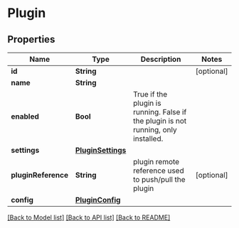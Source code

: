 # Plugin

## Properties
Name | Type | Description | Notes
------------ | ------------- | ------------- | -------------
**id** | **String** |  | [optional] 
**name** | **String** |  | 
**enabled** | **Bool** | True if the plugin is running. False if the plugin is not running, only installed. | 
**settings** | [**PluginSettings**](PluginSettings.md) |  | 
**pluginReference** | **String** | plugin remote reference used to push/pull the plugin | [optional] 
**config** | [**PluginConfig**](PluginConfig.md) |  | 

[[Back to Model list]](../README.md#documentation-for-models) [[Back to API list]](../README.md#documentation-for-api-endpoints) [[Back to README]](../README.md)


